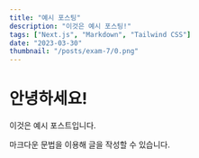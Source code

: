```yaml
---
title: "예시 포스팅"
description: "이것은 예시 포스팅!"
tags: ["Next.js", "Markdown", "Tailwind CSS"]
date: "2023-03-30"
thumbnail: "/posts/exam-7/0.png"
---
```


# 안녕하세요!

이것은 예시 포스트입니다.

마크다운 문법을 이용해 글을 작성할 수 있습니다.